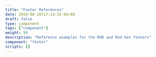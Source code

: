 ```yaml
---
title: "Footer References"
date: 2019-08-26T17:14:15-04:00
draft: false
type: component
tags: ["component"]
weight: 99
description: "Reference examples for the RHD and Red Hat footers"
component: "footer"
scripts: []
---
```

